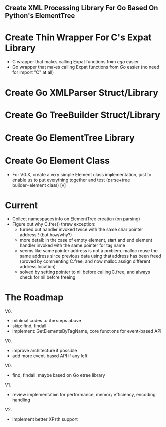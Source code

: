 ## Create XML Processing Library For Go Based On Python's ElementTree ##

# Create Thin Wrapper For C's Expat Library #
- C wrapper that makes calling Expat functions from *cgo* easier
- Go wrapper that makes calling Expat functions from *Go* easier (no need for import "C" at all)

# Create Go XMLParser Struct/Library #

# Create Go TreeBuilder Struct/Library #

# Create Go ElementTree Library #
# Create Go Element Class #
- For V0.X, create a very simple Element class implementation, just to enable us to put everything together and test (parse+tree builder+element class) [v]

# Current #
- Collect namespaces info on ElementTree creation (on parsing)
- Figure out why C.free() threw exception:
    - turned out handler invoked twice with the same char pointer address!! (but how/why?)
    - more detail: in the case of empty element, start and end element handler invoked with the same pointer for tag name
    - seems like same pointer address is not a problem. malloc reuse the same address since previous data using that address has been freed (proved by commenting C.free, and now malloc assign different address location)
    - solved by setting pointer to nil before calling C.free, and always check for nil before freeing

# The Roadmap #
V0.
- minimal codes to the steps above
- skip: find, findall
- implement: GetElementsByTagName, core functions for event-based API

V0.
- improve architecture if possible
- add more event-based API if any left

V0.
- find, findall: maybe based on Go etree library

V1.
- review implementation for performance, memory efficiency, encoding handling

V2.
- implement better XPath support